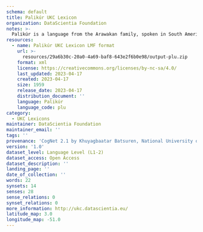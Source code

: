 ```yaml
---
schema: default
title: Palikúr UKC Lexicon
organization: DataScientia Foundation
notes: >-
  Palikúr is a language from the Arawakan family, spoken in South America. The UKC Lexicon of Palikúr is represented as a lexico-semantic network. It consists of words, word senses, synsets, as well as sense-level and synset-level relationships.
resources:
  - name: Palikúr UKC Lexicon LMF format
    url: >-
      resources/29a6b30c-20a0-4a69-baf8-643e2f6b0e98/output-plu.zip
    format: xml
    license: https://creativecommons.org/licenses/by-nc-sa/4.0/
    last_updated: 2023-04-17
    created: 2023-04-17
    size: 1959
    release_date: 2023-04-17
    distribution_document: ''
    language: Palikúr
    language_code: plu
category:
  - UKC Lexicons
maintainer: DataScientia Foundation
maintainer_email: ''
tags: ''
provenance: 'CogNet 2.1 by Khuyagbaatar Batsuren, National University of Mongolia (http://cognet.ukc.disi.unitn.it); KinDiv: Kinship Diversity 1.0 by Temuulen Khishigsuren (http://ukc.disi.unitn.it/index.php/kinship/); Native Languages of the Americas 2021.11. by Laura Redish and Orrin Lewis (http://www.native-languages.org); Princeton WordNet 2.1 by Princeton University (https://wordnet.princeton.edu)'
version: '1.0'
dataset_level: Language Level (L1-2)
dataset_access: Open Access
dataset_description: ''
landing_page: ''
date_of_collection: ''
words: 22
synsets: 14
senses: 28
sense_relations: 0
synset_relations: 0
more_information: http://ukc.datascientia.eu/
latitude_map: 3.0
longitude_map: -51.0
---
```


